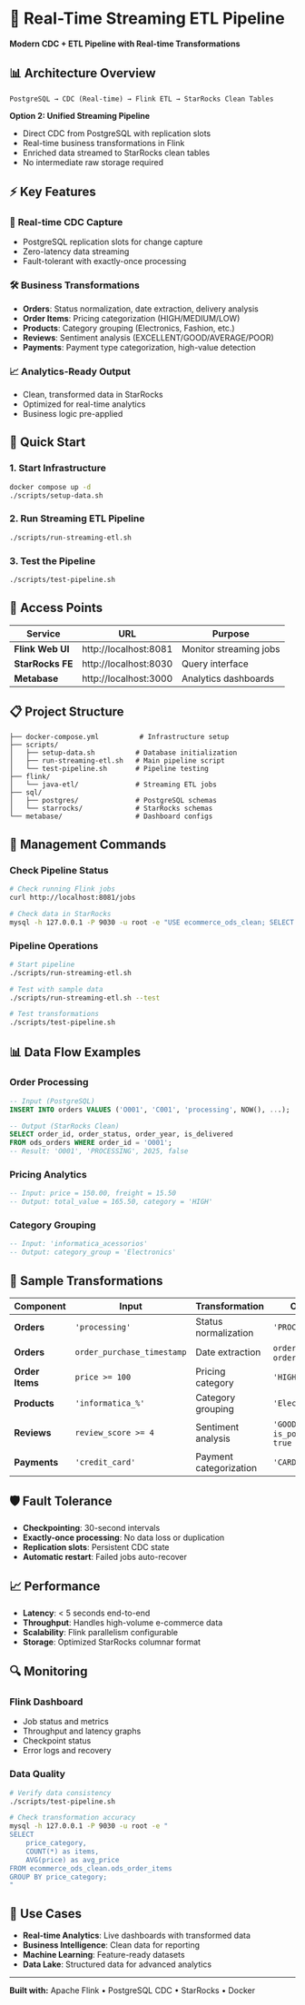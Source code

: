 # 🚀 Real-Time Streaming ETL Pipeline

**Modern CDC + ETL Pipeline with Real-time Transformations**

## 📊 Architecture Overview

```
PostgreSQL → CDC (Real-time) → Flink ETL → StarRocks Clean Tables
```

**Option 2: Unified Streaming Pipeline**
- Direct CDC from PostgreSQL with replication slots
- Real-time business transformations in Flink
- Enriched data streamed to StarRocks clean tables
- No intermediate raw storage required

## ⚡ Key Features

### 🔄 **Real-time CDC Capture**
- PostgreSQL replication slots for change capture
- Zero-latency data streaming
- Fault-tolerant with exactly-once processing

### 🛠️ **Business Transformations**
- **Orders**: Status normalization, date extraction, delivery analysis
- **Order Items**: Pricing categorization (HIGH/MEDIUM/LOW) 
- **Products**: Category grouping (Electronics, Fashion, etc.)
- **Reviews**: Sentiment analysis (EXCELLENT/GOOD/AVERAGE/POOR)
- **Payments**: Payment type categorization, high-value detection

### 📈 **Analytics-Ready Output**
- Clean, transformed data in StarRocks
- Optimized for real-time analytics
- Business logic pre-applied

## 🚀 Quick Start

### 1. Start Infrastructure
```bash
docker compose up -d
./scripts/setup-data.sh
```

### 2. Run Streaming ETL Pipeline  
```bash
./scripts/run-streaming-etl.sh
```

### 3. Test the Pipeline
```bash
./scripts/test-pipeline.sh
```

## 🎯 Access Points

| Service | URL | Purpose |
|---------|-----|---------|
| **Flink Web UI** | http://localhost:8081 | Monitor streaming jobs |
| **StarRocks FE** | http://localhost:8030 | Query interface |
| **Metabase** | http://localhost:3000 | Analytics dashboards |

## 📋 Project Structure

```
├── docker-compose.yml          # Infrastructure setup
├── scripts/
│   ├── setup-data.sh          # Database initialization  
│   ├── run-streaming-etl.sh   # Main pipeline script
│   └── test-pipeline.sh       # Pipeline testing
├── flink/
│   └── java-etl/              # Streaming ETL jobs
├── sql/
│   ├── postgres/              # PostgreSQL schemas
│   └── starrocks/             # StarRocks schemas
└── metabase/                  # Dashboard configs
```

## 🔧 Management Commands

### Check Pipeline Status
```bash
# Check running Flink jobs
curl http://localhost:8081/jobs

# Check data in StarRocks
mysql -h 127.0.0.1 -P 9030 -u root -e "USE ecommerce_ods_clean; SELECT COUNT(*) FROM ods_orders;"
```

### Pipeline Operations
```bash
# Start pipeline
./scripts/run-streaming-etl.sh

# Test with sample data  
./scripts/run-streaming-etl.sh --test

# Test transformations
./scripts/test-pipeline.sh
```

## 📊 Data Flow Examples

### Order Processing
```sql
-- Input (PostgreSQL)
INSERT INTO orders VALUES ('O001', 'C001', 'processing', NOW(), ...);

-- Output (StarRocks Clean)
SELECT order_id, order_status, order_year, is_delivered 
FROM ods_orders WHERE order_id = 'O001';
-- Result: 'O001', 'PROCESSING', 2025, false
```

### Pricing Analytics
```sql
-- Input: price = 150.00, freight = 15.50
-- Output: total_value = 165.50, category = 'HIGH'
```

### Category Grouping
```sql
-- Input: 'informatica_acessorios' 
-- Output: category_group = 'Electronics'
```

## 🧪 Sample Transformations

| Component | Input | Transformation | Output |
|-----------|-------|---------------|--------|
| **Orders** | `'processing'` | Status normalization | `'PROCESSING'` |
| **Orders** | `order_purchase_timestamp` | Date extraction | `order_year`, `order_month` |
| **Order Items** | `price >= 100` | Pricing category | `'HIGH'` |
| **Products** | `'informatica_%'` | Category grouping | `'Electronics'` |
| **Reviews** | `review_score >= 4` | Sentiment analysis | `'GOOD'`, `is_positive = true` |
| **Payments** | `'credit_card'` | Payment categorization | `'CARD_PAYMENT'` |

## 🛡️ Fault Tolerance

- **Checkpointing**: 30-second intervals
- **Exactly-once processing**: No data loss or duplication  
- **Replication slots**: Persistent CDC state
- **Automatic restart**: Failed jobs auto-recover

## 📈 Performance

- **Latency**: < 5 seconds end-to-end
- **Throughput**: Handles high-volume e-commerce data
- **Scalability**: Flink parallelism configurable
- **Storage**: Optimized StarRocks columnar format

## 🔍 Monitoring

### Flink Dashboard
- Job status and metrics
- Throughput and latency graphs
- Checkpoint status
- Error logs and recovery

### Data Quality
```bash
# Verify data consistency
./scripts/test-pipeline.sh

# Check transformation accuracy
mysql -h 127.0.0.1 -P 9030 -u root -e "
SELECT 
    price_category,
    COUNT(*) as items,
    AVG(price) as avg_price
FROM ecommerce_ods_clean.ods_order_items 
GROUP BY price_category;
"
```

## 🎯 Use Cases

- **Real-time Analytics**: Live dashboards with transformed data
- **Business Intelligence**: Clean data for reporting
- **Machine Learning**: Feature-ready datasets  
- **Data Lake**: Structured data for advanced analytics

---

**Built with:** Apache Flink • PostgreSQL CDC • StarRocks • Docker 